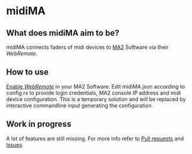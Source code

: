 # midiMA

## What does midiMA aim to be?

midiMA connects faders of midi devices to [MA2](https://www.malighting.com/) Software via their *WebRemote*.

## How to use

[Enable *WebRemote*](https://help2.malighting.com/Page/grandMA2/remote_control_web_remote/en/3.3) in your MA2 Software. Edit midiMA.json according to config.rs to provide login credentials, MA2 console IP address and midi device configuration.
This is a temporary solution and will be replaced by interactive commandline input generating the configuration.

## Work in progress

A lot of features are still missing. For more info refer to [Pull requests](https://github.com/pr-c/midiMA/pulls) and [Issues](https://github.com/pr-c/midiMA/issues).

